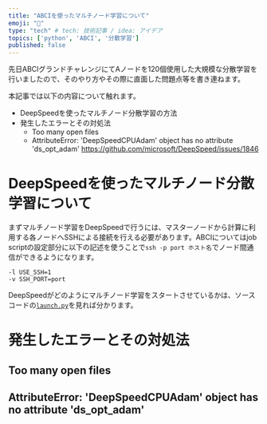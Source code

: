 ```yaml
---
title: "ABCIを使ったマルチノード学習について"
emoji: "👏"
type: "tech" # tech: 技術記事 / idea: アイデア
topics: ['python', 'ABCI', '分散学習']
published: false
---
```


先日ABCIグランドチャレンジにてAノードを120個使用した大規模な分散学習を行いましたので、そのやり方やその際に直面した問題点等を書き連ねます。

本記事では以下の内容について触れます。
- DeepSpeedを使ったマルチノード分散学習の方法
- 発生したエラーとその対処法
  - Too many open files
  - AttributeError: 'DeepSpeedCPUAdam' object has no attribute 'ds_opt_adam' 
https://github.com/microsoft/DeepSpeed/issues/1846

# DeepSpeedを使ったマルチノード分散学習について
まずマルチノード学習をDeepSpeedで行うには、マスターノードから計算に利用する各ノードへSSHによる接続を行える必要があります。ABCIについてはjob scriptの設定部分に以下の記述を使うことで`ssh -p port ホスト名`でノード間通信ができるようになります。
```
-l USE_SSH=1
-v SSH_PORT=port
```

DeepSpeedがどのようにマルチノード学習をスタートさせているかは、ソースコードの[`launch.py`](https://github.com/microsoft/DeepSpeed/blob/master/deepspeed/launcher/launch.py#L129)を見れば分かります。


# 発生したエラーとその対処法

## Too many open files

## AttributeError: 'DeepSpeedCPUAdam' object has no attribute 'ds_opt_adam' 